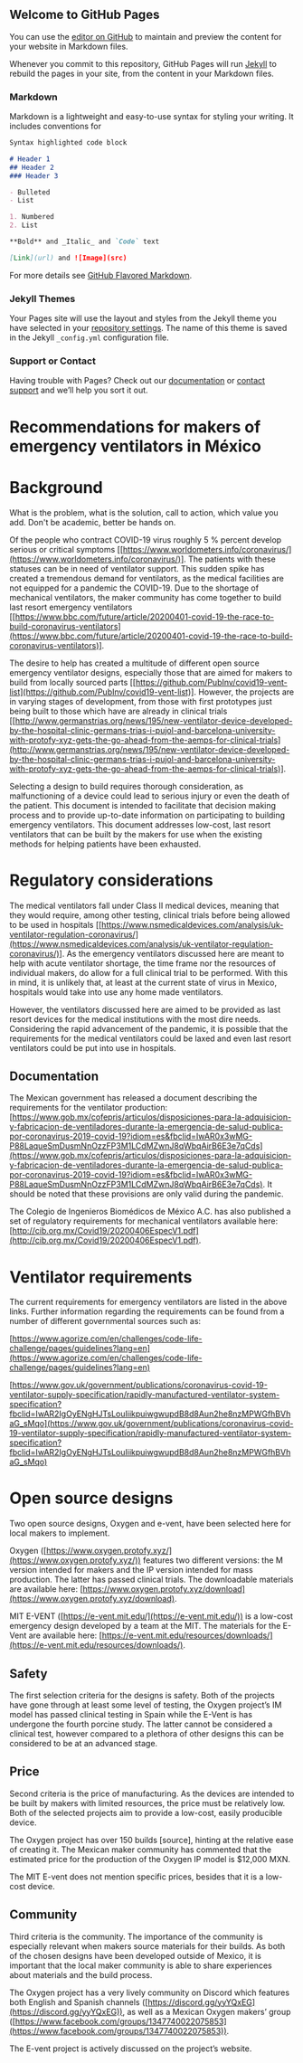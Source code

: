 ## Welcome to GitHub Pages

You can use the [editor on GitHub](https://github.com/harmittaa/imandst-hackathon-ventilator-docs/edit/master/README.md) to maintain and preview the content for your website in Markdown files.

Whenever you commit to this repository, GitHub Pages will run [Jekyll](https://jekyllrb.com/) to rebuild the pages in your site, from the content in your Markdown files.

### Markdown

Markdown is a lightweight and easy-to-use syntax for styling your writing. It includes conventions for

```markdown
Syntax highlighted code block

# Header 1
## Header 2
### Header 3

- Bulleted
- List

1. Numbered
2. List

**Bold** and _Italic_ and `Code` text

[Link](url) and ![Image](src)
```

For more details see [GitHub Flavored Markdown](https://guides.github.com/features/mastering-markdown/).

### Jekyll Themes

Your Pages site will use the layout and styles from the Jekyll theme you have selected in your [repository settings](https://github.com/harmittaa/imandst-hackathon-ventilator-docs/settings). The name of this theme is saved in the Jekyll `_config.yml` configuration file.

### Support or Contact

Having trouble with Pages? Check out our [documentation](https://help.github.com/categories/github-pages-basics/) or [contact support](https://github.com/contact) and we’ll help you sort it out.






# Recommendations for makers of emergency ventilators in México


# Background 

What is the problem, what is the solution, call to action, which value you add. Don't be academic, better be hands on.

Of the people who contract COVID-19 virus roughly 5 % percent develop serious or critical symptoms [[https://www.worldometers.info/coronavirus/](https://www.worldometers.info/coronavirus/)]. The patients with these statuses can be in need of ventilator support. This sudden spike has created a tremendous demand for ventilators, as the medical facilities are not equipped for a pandemic the COVID-19. Due to the shortage of mechanical ventilators, the maker community has come together to build last resort emergency ventilators [[https://www.bbc.com/future/article/20200401-covid-19-the-race-to-build-coronavirus-ventilators](https://www.bbc.com/future/article/20200401-covid-19-the-race-to-build-coronavirus-ventilators)].

The desire to help has created a multitude of different open source emergency ventilator designs, especially those that are aimed for makers to build from locally sourced parts [[https://github.com/PubInv/covid19-vent-list](https://github.com/PubInv/covid19-vent-list)]. However, the projects are in varying stages of development, from those with first prototypes just being built to those which have are already in clinical trials [[http://www.germanstrias.org/news/195/new-ventilator-device-developed-by-the-hospital-clinic-germans-trias-i-pujol-and-barcelona-university-with-protofy-xyz-gets-the-go-ahead-from-the-aemps-for-clinical-trials](http://www.germanstrias.org/news/195/new-ventilator-device-developed-by-the-hospital-clinic-germans-trias-i-pujol-and-barcelona-university-with-protofy-xyz-gets-the-go-ahead-from-the-aemps-for-clinical-trials)].

Selecting a design to build requires thorough consideration, as malfunctioning of a device could lead to serious injury or even the death of the patient. This document is intended to facilitate that decision making process and to provide up-to-date information on participating to building emergency ventilators. This document addresses low-cost, last resort ventilators that can be built by the makers for use when the existing methods for helping patients have been exhausted.


# Regulatory considerations

The medical ventilators fall under Class II medical devices, meaning that they would require, among other testing, clinical trials before being allowed to be used in hospitals [[https://www.nsmedicaldevices.com/analysis/uk-ventilator-regulation-coronavirus/](https://www.nsmedicaldevices.com/analysis/uk-ventilator-regulation-coronavirus/)]. As the emergency ventilators discussed here are meant to help with acute ventilator shortage, the time frame nor the resources of individual makers, do allow for a full clinical trial to be performed. With this in mind, it is unlikely that, at least at the current state of virus in Mexico, hospitals would take into use any home made ventilators.

However, the ventilators discussed here are aimed to be provided as last resort devices for the medical institutions with the most dire needs. Considering the rapid advancement of the pandemic, it is possible that the requirements for the medical ventilators could be laxed and even last resort ventilators could be put into use in hospitals.


## Documentation

The Mexican government has released a document describing the requirements for the ventilator production: [https://www.gob.mx/cofepris/articulos/disposiciones-para-la-adquisicion-y-fabricacion-de-ventiladores-durante-la-emergencia-de-salud-publica-por-coronavirus-2019-covid-19?idiom=es&fbclid=IwAR0x3wMG-P88LaqueSmDusmNnOzzFP3M1LCdMZwnJ8qWbqAirB6E3e7qCds](https://www.gob.mx/cofepris/articulos/disposiciones-para-la-adquisicion-y-fabricacion-de-ventiladores-durante-la-emergencia-de-salud-publica-por-coronavirus-2019-covid-19?idiom=es&fbclid=IwAR0x3wMG-P88LaqueSmDusmNnOzzFP3M1LCdMZwnJ8qWbqAirB6E3e7qCds). It should be noted that these provisions are only valid during the pandemic.

The Colegio de Ingenieros Biomédicos de México A.C. has also published a set of regulatory requirements for mechanical ventilators available here: [http://cib.org.mx/Covid19/20200406EspecV1.pdf](http://cib.org.mx/Covid19/20200406EspecV1.pdf).


# Ventilator requirements

The current requirements for emergency ventilators are listed in the above links. Further information regarding the requirements can be found from a number of different governmental sources such as:

[https://www.agorize.com/en/challenges/code-life-challenge/pages/guidelines?lang=en](https://www.agorize.com/en/challenges/code-life-challenge/pages/guidelines?lang=en)

[https://www.gov.uk/government/publications/coronavirus-covid-19-ventilator-supply-specification/rapidly-manufactured-ventilator-system-specification?fbclid=IwAR2IgOyENgHJTsLouIiikpuiwgwupdB8d8Aun2he8nzMPWGfhBVhaG_sMqo](https://www.gov.uk/government/publications/coronavirus-covid-19-ventilator-supply-specification/rapidly-manufactured-ventilator-system-specification?fbclid=IwAR2IgOyENgHJTsLouIiikpuiwgwupdB8d8Aun2he8nzMPWGfhBVhaG_sMqo)


# Open source designs

Two open source designs, Oxygen and e-vent, have been selected here for local makers to implement.

Oxygen ([https://www.oxygen.protofy.xyz/](https://www.oxygen.protofy.xyz/)) features two different versions: the M version intended for makers and the IP version intended for mass production. The latter has passed clinical trials. The downloadable materials are available here: [https://www.oxygen.protofy.xyz/download](https://www.oxygen.protofy.xyz/download).

MIT E-VENT ([https://e-vent.mit.edu/](https://e-vent.mit.edu/)) is a low-cost emergency design developed by a team at the MIT. The materials for the E-Vent are available here: [https://e-vent.mit.edu/resources/downloads/](https://e-vent.mit.edu/resources/downloads/).


## Safety

The first selection criteria for the designs is safety. Both of the projects have gone through at least some level of testing, the Oxygen project’s IM model has passed clinical testing in Spain while the E-Vent is has undergone the fourth porcine study. The latter cannot be considered a clinical test, however compared to a plethora of other designs this can be considered to be at an advanced stage.


## Price

Second criteria is the price of manufacturing. As the devices are intended to be built by makers with limited resources, the price must be relatively low. Both of the selected projects aim to provide a low-cost, easily producible device.

The Oxygen project has over 150 builds [source], hinting at the relative ease of creating it. The Mexican maker community has commented that the estimated price for the production of the Oxygen IP model is $12,000 MXN.

The MIT E-vent does not mention specific prices, besides that it is a low-cost device.


## Community

Third criteria is the community. The importance of the community is especially relevant when makers source materials for their builds. As both of the chosen designs have been developed outside of Mexico, it is important that the local maker community is able to share experiences about materials and the build process.

The Oxygen project has a very lively community on Discord which features both English and Spanish channels ([https://discord.gg/yyYQxEG](https://discord.gg/yyYQxEG)), as well as a Mexican Oxygen makers’ group ([https://www.facebook.com/groups/1347740022075853](https://www.facebook.com/groups/1347740022075853)). 

The E-vent project is actively discussed on the project’s website.


<!-- Docs to Markdown version 1.0β21 -->
